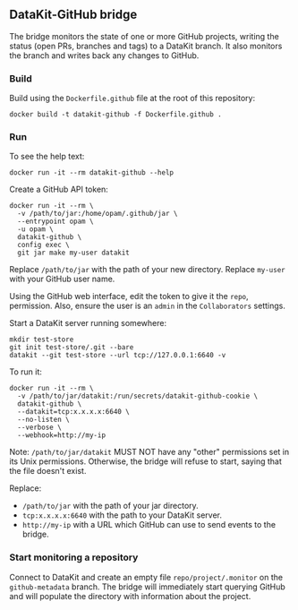 ## DataKit-GitHub bridge

The bridge monitors the state of one or more GitHub projects, writing the status (open PRs, branches and tags) to a DataKit branch.
It also monitors the branch and writes back any changes to GitHub.


### Build

Build using the `Dockerfile.github` file at the root of this repository:

    docker build -t datakit-github -f Dockerfile.github .

### Run

To see the help text:

    docker run -it --rm datakit-github --help

Create a GitHub API token:

    docker run -it --rm \
      -v /path/to/jar:/home/opam/.github/jar \
      --entrypoint opam \
      -u opam \
      datakit-github \
      config exec \
      git jar make my-user datakit

Replace `/path/to/jar` with the path of your new directory.
Replace `my-user` with your GitHub user name.

Using the GitHub web interface, edit the token to give it the `repo`, permission.
Also, ensure the user is an `admin` in the `Collaborators` settings.

Start a DataKit server running somewhere:

    mkdir test-store
    git init test-store/.git --bare
    datakit --git test-store --url tcp://127.0.0.1:6640 -v


To run it:

    docker run -it --rm \
      -v /path/to/jar/datakit:/run/secrets/datakit-github-cookie \
      datakit-github \
      --datakit=tcp:x.x.x.x:6640 \
      --no-listen \
      --verbose \
      --webhook=http://my-ip

Note: `/path/to/jar/datakit` MUST NOT have any "other" permissions set in its Unix permissions.
Otherwise, the bridge will refuse to start, saying that the file doesn't exist.

Replace:
- `/path/to/jar` with the path of your jar directory.
- `tcp:x.x.x.x:6640` with the path to your DataKit server.
- `http://my-ip` with a URL which GitHub can use to send events to the bridge.

### Start monitoring a repository

Connect to DataKit and create an empty file `repo/project/.monitor` on the `github-metadata` branch.
The bridge will immediately start querying GitHub and will populate the directory with information about the project.
